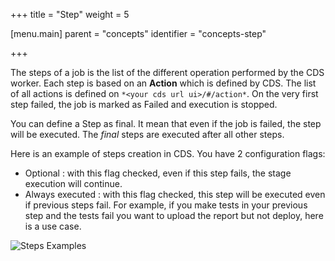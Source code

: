 +++
title = "Step"
weight = 5

[menu.main]
parent = "concepts"
identifier = "concepts-step"

+++

The steps of a job is the list of the different operation performed by the CDS worker. Each step is based on an **Action** which is defined by CDS. The list of all actions is defined on `*<your cds url ui>/#/action*`. On the very first step failed, the job is marked as Failed and execution is stopped.

You can define a Step as final. It mean that even if the job is failed, the step will be executed. The *final* steps are executed after all other steps.

Here is an example of steps creation in CDS.
You have 2 configuration flags:

- Optional : with this flag checked, even if this step fails, the stage execution will continue.
- Always executed : with this flag checked, this step will be executed even if previous steps fail. For example, if you make tests in your previous step and the tests fail you want to upload the report but not deploy, here is a use case.

![Steps Examples](/images/concepts_step_example.png)
